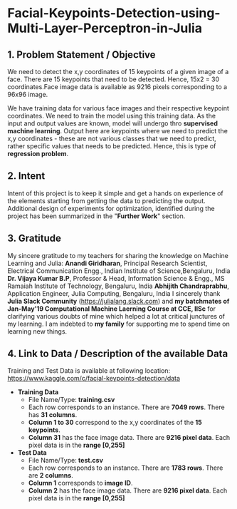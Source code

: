 # Facial-Keypoints-Detection-using-Multi-Layer-Perceptron-in-Julia
## 1. Problem Statement / Objective
We need to detect the x,y coordinates of 15 keypoints of a given image of a face. There are 15 keypoints that need to be detected. Hence, 15x2 = 30 coordinates.Face image data is available as 9216 pixels corresponding to a 96x96 image.

We have training data for various face images and their respective keypoint coordinates. We need to train the model using this training data. As the input and output values are known, model will undergo thro **supervised machine learning**. Output here are keypoints where we need to predict the x,y coordinates - these are not various classes that we need to predict, rather  specific values that needs to be predicted. Hence, this is type of **regression problem**.

## 2. Intent
Intent of this project is to keep it simple and get a hands on experience of the elements starting from getting the data to predicting the output. Additional design of experiments for optimization, identified during the project has been summarized in the "**Further Work**" section.

## 3. Gratitude
My sincere gratitude to my teachers for sharing the knowledge on Machine Learning and Julia:
**Anandi Giridharan**, Principal Research Scientist, Electrical Communication Engg., Indian Institute of Science,Bengaluru, India
**Dr. Vijaya Kumar B.P**, Professor & Head, Information Science & Engg., MS Ramaiah Institute of Technology, Bengaluru, India
**Abhijith Chandraprabhu**, Application Engineer, Julia Computing, Bengaluru, India
I sincerely thank **Julia Slack Community** (https://julialang.slack.com) and **my batchmates of Jan-May'19 Computational Machine Laerning Course at CCE, IISc** for clarifying various doubts of mine which helped a lot at critical junctures of my learning. 
I am indebted to **my family** for supporting me to spend time on learning new things.

## 4. Link to Data / Description of the available Data

Training and Test Data is available at following location: https://www.kaggle.com/c/facial-keypoints-detection/data 
* **Training Data** 
  * File Name/Type: **training.csv** 
  * Each row corresponds to an instance. There are **7049 rows**. There has **31 columns**. 
  * **Column 1 to 30** correspond to the x,y coordinates of the **15 keypoints**. 
  * **Column 31** has the face image data. There are **9216 pixel data**. Each pixel data is in the **range [0,255]**
* **Test Data** 
  * File Name/Type: **test.csv** 
  * Each row corresponds to an instance. There are **1783 rows**. There are **2 columns**. 
  * **Column 1** corresponds to **image ID**. 
  * **Column 2** has the face image data. There are **9216 pixel data**. Each pixel data is in the **range [0,255]** 

